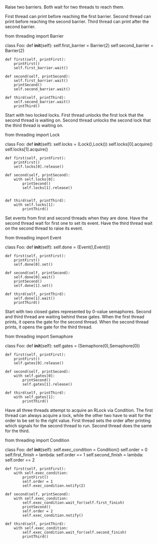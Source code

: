 Raise two barriers. Both wait for two threads to reach them.

First thread can print before reaching the first barrier. Second thread can print before reaching the second barrier. Third thread can print after the second barrier.

from threading import Barrier

class Foo:
    def __init__(self):
        self.first_barrier = Barrier(2)
        self.second_barrier = Barrier(2)
            
    def first(self, printFirst):
        printFirst()
        self.first_barrier.wait()
        
    def second(self, printSecond):
        self.first_barrier.wait()
        printSecond()
        self.second_barrier.wait()
            
    def third(self, printThird):
        self.second_barrier.wait()
        printThird()
Start with two locked locks. First thread unlocks the first lock that the second thread is waiting on. Second thread unlocks the second lock that the third thread is waiting on.

from threading import Lock

class Foo:
    def __init__(self):
        self.locks = (Lock(),Lock())
        self.locks[0].acquire()
        self.locks[1].acquire()
        
    def first(self, printFirst):
        printFirst()
        self.locks[0].release()
        
    def second(self, printSecond):
        with self.locks[0]:
            printSecond()
            self.locks[1].release()
            
            
    def third(self, printThird):
        with self.locks[1]:
            printThird()
Set events from first and second threads when they are done. Have the second thread wait for first one to set its event. Have the third thread wait on the second thread to raise its event.

from threading import Event

class Foo:
    def __init__(self):
        self.done = (Event(),Event())
        
    def first(self, printFirst):
        printFirst()
        self.done[0].set()
        
    def second(self, printSecond):
        self.done[0].wait()
        printSecond()
        self.done[1].set()
            
    def third(self, printThird):
        self.done[1].wait()
        printThird()

Start with two closed gates represented by 0-value semaphores. Second and third thread are waiting behind these gates. When the first thread prints, it opens the gate for the second thread. When the second thread prints, it opens the gate for the third thread.

from threading import Semaphore

class Foo:
    def __init__(self):
        self.gates = (Semaphore(0),Semaphore(0))
        
    def first(self, printFirst):
        printFirst()
        self.gates[0].release()
        
    def second(self, printSecond):
        with self.gates[0]:
            printSecond()
            self.gates[1].release()
            
    def third(self, printThird):
        with self.gates[1]:
            printThird()

Have all three threads attempt to acquire an RLock via Condition. The first thread can always acquire a lock, while the other two have to wait for the order to be set to the right value. First thread sets the order after printing which signals for the second thread to run. Second thread does the same for the third.

from threading import Condition

class Foo:
    def __init__(self):
        self.exec_condition = Condition()
        self.order = 0
        self.first_finish = lambda: self.order == 1
        self.second_finish = lambda: self.order == 2

    def first(self, printFirst):
        with self.exec_condition:
            printFirst()
            self.order = 1
            self.exec_condition.notify(2)

    def second(self, printSecond):
        with self.exec_condition:
            self.exec_condition.wait_for(self.first_finish)
            printSecond()
            self.order = 2
            self.exec_condition.notify()

    def third(self, printThird):
        with self.exec_condition:
            self.exec_condition.wait_for(self.second_finish)
            printThird()